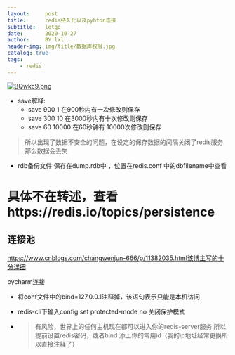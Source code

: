 ```yaml
---
layout:     post
title:      redis持久化以及pyhton连接
subtitle:   letgo
date:       2020-10-27
author:     BY lxl
header-img: img/title/数据库权限.jpg
catalog: true
tags:
    - redis
---
```


[![BQwkc9.png](https://s1.ax1x.com/2020/10/27/BQwkc9.png)](https://imgchr.com/i/BQwkc9)

- save解释:
  - save 900 1 在900秒内有一次修改则保存
  - save 300 10 在3000秒内有十次修改则保存
  - save 60 10000 在60秒钟有 10000次修改则保存

>所以出现了数据不安全的问题，在设定的保存数据的间隔关闭了redis服务那么数据会丢失

- rdb备份文件 保存在dump.rdb中 ，位置在redis.conf 中的dbfilename中查看 

#  具体不在转述，查看https://redis.io/topics/persistence

##  连接池

https://www.cnblogs.com/changwenjun-666/p/11382035.html该博主写的十分详细

pycharm连接 

- 将conf文件中的bind=127.0.0.1注释掉，该语句表示只能是本机访问

- redis-cli下输入config set protected-mode no 关闭保护模式 

- >有风险，世界上的任何主机现在都可以进入你的redis-server服务 所以提前设置redis密码，或者bind 添上你的常用id（我的ip地址经常更换所以直接注释了）

